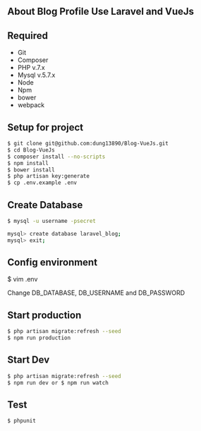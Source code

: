 ## About Blog Profile Use Laravel and VueJs

## Required

 - Git
 - Composer
 - PHP v.7.x
 - Mysql v.5.7.x
 - Node
 - Npm
 - bower
 - webpack

## Setup for project

```sh
$ git clone git@github.com:dung13890/Blog-VueJs.git
$ cd Blog-VueJs
$ composer install --no-scripts
$ npm install
$ bower install
$ php artisan key:generate
$ cp .env.example .env
```

## Create Database 

```sh
$ mysql -u username -psecret

mysql> create database laravel_blog;
mysql> exit;
```
## Config environment
$ vim .env

Change DB_DATABASE, DB_USERNAME and DB_PASSWORD

## Start production

```sh
$ php artisan migrate:refresh --seed
$ npm run production
```

## Start Dev

```sh
$ php artisan migrate:refresh --seed
$ npm run dev or $ npm run watch
```

## Test

```sh
$ phpunit
```
